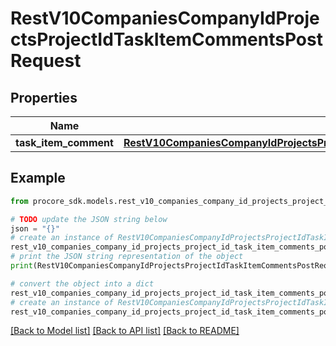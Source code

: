 # RestV10CompaniesCompanyIdProjectsProjectIdTaskItemCommentsPostRequest


## Properties

Name | Type | Description | Notes
------------ | ------------- | ------------- | -------------
**task_item_comment** | [**RestV10CompaniesCompanyIdProjectsProjectIdTaskItemCommentsPostRequestTaskItemComment**](RestV10CompaniesCompanyIdProjectsProjectIdTaskItemCommentsPostRequestTaskItemComment.md) |  | [optional] 

## Example

```python
from procore_sdk.models.rest_v10_companies_company_id_projects_project_id_task_item_comments_post_request import RestV10CompaniesCompanyIdProjectsProjectIdTaskItemCommentsPostRequest

# TODO update the JSON string below
json = "{}"
# create an instance of RestV10CompaniesCompanyIdProjectsProjectIdTaskItemCommentsPostRequest from a JSON string
rest_v10_companies_company_id_projects_project_id_task_item_comments_post_request_instance = RestV10CompaniesCompanyIdProjectsProjectIdTaskItemCommentsPostRequest.from_json(json)
# print the JSON string representation of the object
print(RestV10CompaniesCompanyIdProjectsProjectIdTaskItemCommentsPostRequest.to_json())

# convert the object into a dict
rest_v10_companies_company_id_projects_project_id_task_item_comments_post_request_dict = rest_v10_companies_company_id_projects_project_id_task_item_comments_post_request_instance.to_dict()
# create an instance of RestV10CompaniesCompanyIdProjectsProjectIdTaskItemCommentsPostRequest from a dict
rest_v10_companies_company_id_projects_project_id_task_item_comments_post_request_from_dict = RestV10CompaniesCompanyIdProjectsProjectIdTaskItemCommentsPostRequest.from_dict(rest_v10_companies_company_id_projects_project_id_task_item_comments_post_request_dict)
```
[[Back to Model list]](../README.md#documentation-for-models) [[Back to API list]](../README.md#documentation-for-api-endpoints) [[Back to README]](../README.md)



